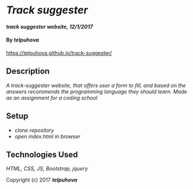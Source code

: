 # _Track suggester_

#### _track suggester website, 12/1/2017_

#### By _**telpuhova**_

https://telpuhova.github.io/track-suggester/

## Description

_A track-suggester website, that offers user a form to fill, and based on the answers recommends the programming language they should learn. Made as an assignment for a coding school_

## Setup

* _clone repository_
* _open index.html in browser_

## Technologies Used

_HTML, CSS, JS, Bootstrap, jquery_

Copyright (c) 2017 **_telpuhova_**
